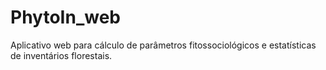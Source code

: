 # PhytoIn_web
Aplicativo web para cálculo de parâmetros fitossociológicos e estatísticas de inventários florestais.

